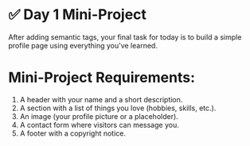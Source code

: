 # ✅ Day 1 Mini-Project
After adding semantic tags, your final task for today is to build a simple profile page using everything you've learned.

# Mini-Project Requirements:
1. A header with your name and a short description.
2. A section with a list of things you love (hobbies, skills, etc.).
3. An image (your profile picture or a placeholder).
4. A contact form where visitors can message you.
5. A footer with a copyright notice.